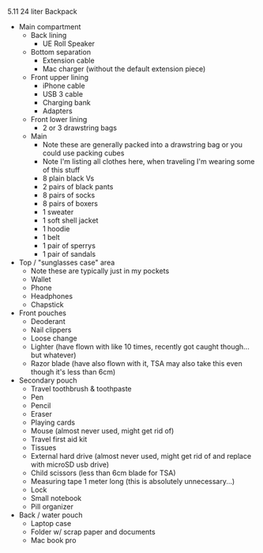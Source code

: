 5.11 24 liter Backpack
- Main compartment
  - Back lining
    - UE Roll Speaker
  - Bottom separation
    - Extension cable
    - Mac charger (without the default extension piece)
  - Front upper lining
    - iPhone cable
    - USB 3 cable
    - Charging bank
    - Adapters
  - Front lower lining
    - 2 or 3 drawstring bags
  - Main
    * Note these are generally packed into a drawstring bag or you could use packing cubes
    * Note I'm listing all clothes here, when traveling I'm wearing some of this stuff
    - 8 plain black Vs
    - 2 pairs of black pants
    - 8 pairs of socks
    - 8 pairs of boxers
    - 1 sweater
    - 1 soft shell jacket
    - 1 hoodie
    - 1 belt
    - 1 pair of sperrys
    - 1 pair of sandals
- Top / "sunglasses case" area
  * Note these are typically just in my pockets
  - Wallet
  - Phone
  - Headphones
  - Chapstick
- Front pouches
  - Deoderant
  - Nail clippers
  - Loose change
  - Lighter (have flown with like 10 times, recently got caught though... but whatever)
  - Razor blade (have also flown with it, TSA may also take this even though it's less than 6cm)
- Secondary pouch
  - Travel toothbrush & toothpaste
  - Pen
  - Pencil
  - Eraser
  - Playing cards
  - Mouse (almost never used, might get rid of)
  - Travel first aid kit
  - Tissues
  - External hard drive (almost never used, might get rid of and replace with microSD usb drive)
  - Child scissors (less than 6cm blade for TSA)
  - Measuring tape 1 meter long (this is absolutely unnecessary...)
  - Lock
  - Small notebook
  - Pill organizer
- Back / water pouch
  - Laptop case
  - Folder w/ scrap paper and documents
  - Mac book pro